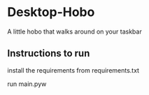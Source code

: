# Desktop-Hobo
A little hobo that walks around on your taskbar

## Instructions to run
install the requirements from requirements.txt

run main.pyw
